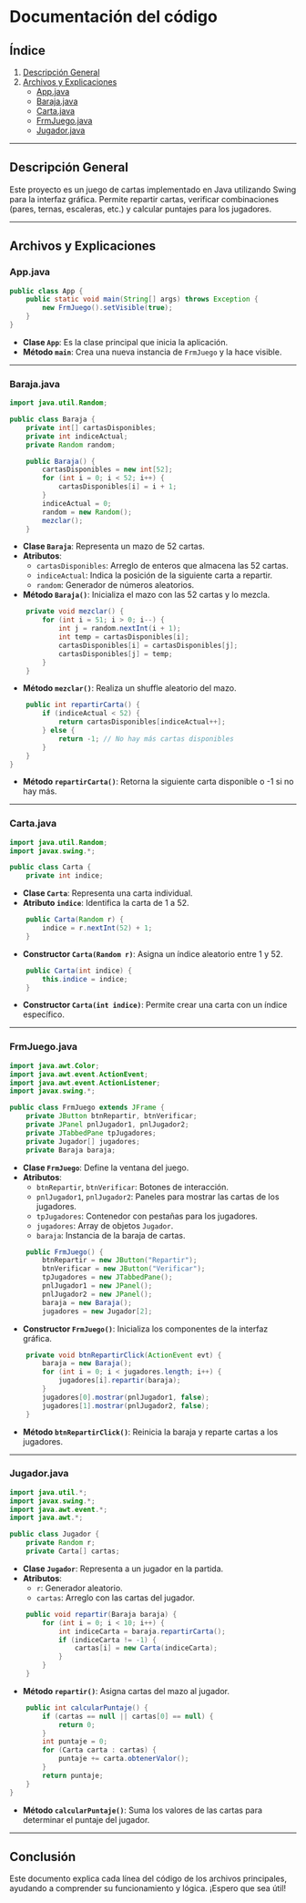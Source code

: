 # Documentación del código

## Índice
1. [Descripción General](#descripcion-general)
2. [Archivos y Explicaciones](#archivos-y-explicaciones)
   - [App.java](#appjava)
   - [Baraja.java](#barajava)
   - [Carta.java](#cartajava)
   - [FrmJuego.java](#frmjuegojava)
   - [Jugador.java](#jugadorjava)

---

## Descripción General
Este proyecto es un juego de cartas implementado en Java utilizando Swing para la interfaz gráfica. Permite repartir cartas, verificar combinaciones (pares, ternas, escaleras, etc.) y calcular puntajes para los jugadores.

---

## Archivos y Explicaciones

### App.java
```java
public class App {
    public static void main(String[] args) throws Exception {
        new FrmJuego().setVisible(true);
    }
}
```

- **Clase `App`**: Es la clase principal que inicia la aplicación.
- **Método `main`**: Crea una nueva instancia de `FrmJuego` y la hace visible.

---

### Baraja.java
```java
import java.util.Random;

public class Baraja {
    private int[] cartasDisponibles;
    private int indiceActual;
    private Random random;

    public Baraja() {
        cartasDisponibles = new int[52];
        for (int i = 0; i < 52; i++) {
            cartasDisponibles[i] = i + 1;
        }
        indiceActual = 0;
        random = new Random();
        mezclar();
    }
```
- **Clase `Baraja`**: Representa un mazo de 52 cartas.
- **Atributos**:
  - `cartasDisponibles`: Arreglo de enteros que almacena las 52 cartas.
  - `indiceActual`: Indica la posición de la siguiente carta a repartir.
  - `random`: Generador de números aleatorios.
- **Método `Baraja()`**: Inicializa el mazo con las 52 cartas y lo mezcla.

```java
    private void mezclar() {
        for (int i = 51; i > 0; i--) {
            int j = random.nextInt(i + 1);
            int temp = cartasDisponibles[i];
            cartasDisponibles[i] = cartasDisponibles[j];
            cartasDisponibles[j] = temp;
        }
    }
```
- **Método `mezclar()`**: Realiza un shuffle aleatorio del mazo.

```java
    public int repartirCarta() {
        if (indiceActual < 52) {
            return cartasDisponibles[indiceActual++];
        } else {
            return -1; // No hay más cartas disponibles
        }
    }
}
```
- **Método `repartirCarta()`**: Retorna la siguiente carta disponible o -1 si no hay más.

---

### Carta.java
```java
import java.util.Random;
import javax.swing.*;

public class Carta {
    private int indice;
```
- **Clase `Carta`**: Representa una carta individual.
- **Atributo `indice`**: Identifica la carta de 1 a 52.

```java
    public Carta(Random r) {
        indice = r.nextInt(52) + 1;
    }
```
- **Constructor `Carta(Random r)`**: Asigna un índice aleatorio entre 1 y 52.

```java
    public Carta(int indice) {
        this.indice = indice;
    }
```
- **Constructor `Carta(int indice)`**: Permite crear una carta con un índice específico.

---

### FrmJuego.java
```java
import java.awt.Color;
import java.awt.event.ActionEvent;
import java.awt.event.ActionListener;
import javax.swing.*;

public class FrmJuego extends JFrame {
    private JButton btnRepartir, btnVerificar;
    private JPanel pnlJugador1, pnlJugador2;
    private JTabbedPane tpJugadores;
    private Jugador[] jugadores;
    private Baraja baraja;
```
- **Clase `FrmJuego`**: Define la ventana del juego.
- **Atributos**:
  - `btnRepartir`, `btnVerificar`: Botones de interacción.
  - `pnlJugador1`, `pnlJugador2`: Paneles para mostrar las cartas de los jugadores.
  - `tpJugadores`: Contenedor con pestañas para los jugadores.
  - `jugadores`: Array de objetos `Jugador`.
  - `baraja`: Instancia de la baraja de cartas.

```java
    public FrmJuego() {
        btnRepartir = new JButton("Repartir");
        btnVerificar = new JButton("Verificar");
        tpJugadores = new JTabbedPane();
        pnlJugador1 = new JPanel();
        pnlJugador2 = new JPanel();
        baraja = new Baraja();
        jugadores = new Jugador[2];
```
- **Constructor `FrmJuego()`**: Inicializa los componentes de la interfaz gráfica.

```java
    private void btnRepartirClick(ActionEvent evt) {
        baraja = new Baraja();
        for (int i = 0; i < jugadores.length; i++) {
            jugadores[i].repartir(baraja);
        }
        jugadores[0].mostrar(pnlJugador1, false);
        jugadores[1].mostrar(pnlJugador2, false);
    }
```
- **Método `btnRepartirClick()`**: Reinicia la baraja y reparte cartas a los jugadores.

---

### Jugador.java
```java
import java.util.*;
import javax.swing.*;
import java.awt.event.*;
import java.awt.*;

public class Jugador {
    private Random r;
    private Carta[] cartas;
```
- **Clase `Jugador`**: Representa a un jugador en la partida.
- **Atributos**:
  - `r`: Generador aleatorio.
  - `cartas`: Arreglo con las cartas del jugador.

```java
    public void repartir(Baraja baraja) {
        for (int i = 0; i < 10; i++) {
            int indiceCarta = baraja.repartirCarta();
            if (indiceCarta != -1) {
                cartas[i] = new Carta(indiceCarta);
            }
        }
    }
```
- **Método `repartir()`**: Asigna cartas del mazo al jugador.

```java
    public int calcularPuntaje() {
        if (cartas == null || cartas[0] == null) {
            return 0;
        }
        int puntaje = 0;
        for (Carta carta : cartas) {
            puntaje += carta.obtenerValor();
        }
        return puntaje;
    }
}
```
- **Método `calcularPuntaje()`**: Suma los valores de las cartas para determinar el puntaje del jugador.

---

## Conclusión
Este documento explica cada línea del código de los archivos principales, ayudando a comprender su funcionamiento y lógica. ¡Espero que sea útil!

